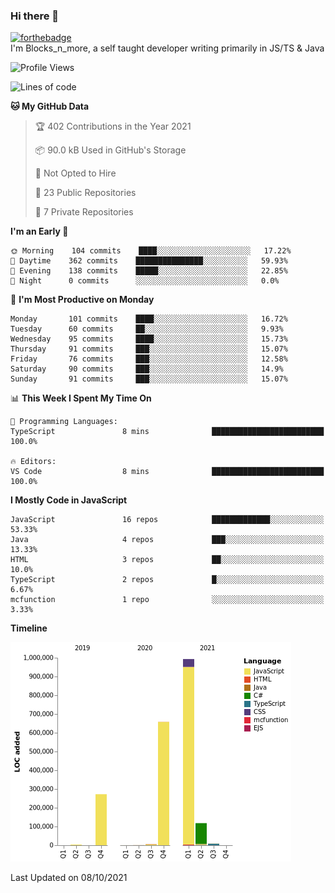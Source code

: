 ### Hi there 👋
[![forthebadge](https://forthebadge.com/images/badges/0-percent-optimized.svg)](https://forthebadge.com)<br>
I'm Blocks_n_more, a self taught developer writing primarily in JS/TS & Java
<!--START_SECTION:waka-->
![Profile Views](http://img.shields.io/badge/Profile%20Views-0-blue)

![Lines of code](https://img.shields.io/badge/From%20Hello%20World%20I%27ve%20Written-2.1%20million%20lines%20of%20code-blue)

**🐱 My GitHub Data** 

> 🏆 402 Contributions in the Year 2021
 > 
> 📦 90.0 kB Used in GitHub's Storage 
 > 
> 🚫 Not Opted to Hire
 > 
> 📜 23 Public Repositories 
 > 
> 🔑 7 Private Repositories  
 > 
**I'm an Early 🐤** 

```text
🌞 Morning    104 commits    ████░░░░░░░░░░░░░░░░░░░░░   17.22% 
🌆 Daytime    362 commits    ███████████████░░░░░░░░░░   59.93% 
🌃 Evening    138 commits    █████░░░░░░░░░░░░░░░░░░░░   22.85% 
🌙 Night      0 commits      ░░░░░░░░░░░░░░░░░░░░░░░░░   0.0%

```
📅 **I'm Most Productive on Monday** 

```text
Monday       101 commits    ████░░░░░░░░░░░░░░░░░░░░░   16.72% 
Tuesday      60 commits     ██░░░░░░░░░░░░░░░░░░░░░░░   9.93% 
Wednesday    95 commits     ████░░░░░░░░░░░░░░░░░░░░░   15.73% 
Thursday     91 commits     ███░░░░░░░░░░░░░░░░░░░░░░   15.07% 
Friday       76 commits     ███░░░░░░░░░░░░░░░░░░░░░░   12.58% 
Saturday     90 commits     ███░░░░░░░░░░░░░░░░░░░░░░   14.9% 
Sunday       91 commits     ███░░░░░░░░░░░░░░░░░░░░░░   15.07%

```


📊 **This Week I Spent My Time On** 

```text
💬 Programming Languages: 
TypeScript               8 mins              █████████████████████████   100.0%

🔥 Editors: 
VS Code                  8 mins              █████████████████████████   100.0%

```

**I Mostly Code in JavaScript** 

```text
JavaScript               16 repos            █████████████░░░░░░░░░░░░   53.33% 
Java                     4 repos             ███░░░░░░░░░░░░░░░░░░░░░░   13.33% 
HTML                     3 repos             ██░░░░░░░░░░░░░░░░░░░░░░░   10.0% 
TypeScript               2 repos             █░░░░░░░░░░░░░░░░░░░░░░░░   6.67% 
mcfunction               1 repo              ░░░░░░░░░░░░░░░░░░░░░░░░░   3.33%

```


**Timeline**

![Chart not found](https://raw.githubusercontent.com/Blocksnmore/Blocksnmore/main/charts/bar_graph.png) 


 Last Updated on 08/10/2021
<!--END_SECTION:waka-->
